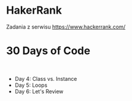 # HakerRank
Zadania z serwisu https://www.hackerrank.com/ <br>

<h1>30 Days of Code</h1><br>
<ul>
  <li>Day 4: Class vs. Instance</li>
  <li>Day 5: Loops</li>
  <li>Day 6: Let's Review</li>
</ul>
